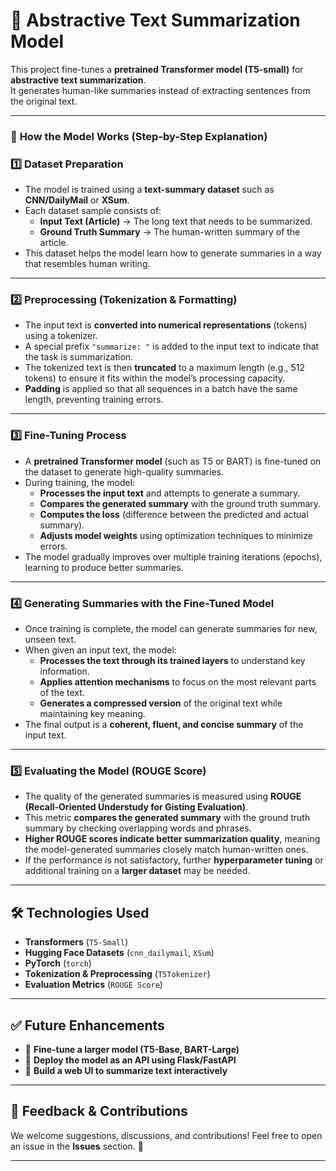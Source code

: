 
# 📝 Abstractive Text Summarization Model  
This project fine-tunes a **pretrained Transformer model (T5-small)** for **abstractive text summarization**.  
It generates human-like summaries instead of extracting sentences from the original text.  

---

### 🚀 **How the Model Works (Step-by-Step Explanation)**  

### **1️⃣ Dataset Preparation**  
- The model is trained using a **text-summary dataset** such as **CNN/DailyMail** or **XSum**.  
- Each dataset sample consists of:  
  - **Input Text (Article)** → The long text that needs to be summarized.  
  - **Ground Truth Summary** → The human-written summary of the article.  
- This dataset helps the model learn how to generate summaries in a way that resembles human writing.  

---

### **2️⃣ Preprocessing (Tokenization & Formatting)**  
- The input text is **converted into numerical representations** (tokens) using a tokenizer.  
- A special prefix `"summarize: "` is added to the input text to indicate that the task is summarization.  
- The tokenized text is then **truncated** to a maximum length (e.g., 512 tokens) to ensure it fits within the model’s processing capacity.  
- **Padding** is applied so that all sequences in a batch have the same length, preventing training errors.  

---

### **3️⃣ Fine-Tuning Process**  
- A **pretrained Transformer model** (such as T5 or BART) is fine-tuned on the dataset to generate high-quality summaries.  
- During training, the model:  
  - **Processes the input text** and attempts to generate a summary.  
  - **Compares the generated summary** with the ground truth summary.  
  - **Computes the loss** (difference between the predicted and actual summary).  
  - **Adjusts model weights** using optimization techniques to minimize errors.  
- The model gradually improves over multiple training iterations (epochs), learning to produce better summaries.  

---

### **4️⃣ Generating Summaries with the Fine-Tuned Model**  
- Once training is complete, the model can generate summaries for new, unseen text.  
- When given an input text, the model:  
  - **Processes the text through its trained layers** to understand key information.  
  - **Applies attention mechanisms** to focus on the most relevant parts of the text.  
  - **Generates a compressed version** of the original text while maintaining key meaning.  
- The final output is a **coherent, fluent, and concise summary** of the input text.  

---

### **5️⃣ Evaluating the Model (ROUGE Score)**  
- The quality of the generated summaries is measured using **ROUGE (Recall-Oriented Understudy for Gisting Evaluation)**.  
- This metric **compares the generated summary** with the ground truth summary by checking overlapping words and phrases.  
- **Higher ROUGE scores indicate better summarization quality**, meaning the model-generated summaries closely match human-written ones.  
- If the performance is not satisfactory, further **hyperparameter tuning** or additional training on a **larger dataset** may be needed.  

---

## 🛠️ Technologies Used  
- **Transformers** (`T5-Small`)  
- **Hugging Face Datasets** (`cnn_dailymail`, `XSum`)  
- **PyTorch** (`torch`)  
- **Tokenization & Preprocessing** (`T5Tokenizer`)  
- **Evaluation Metrics** (`ROUGE Score`)  

---

## ✅ Future Enhancements  
- 🔹 **Fine-tune a larger model (T5-Base, BART-Large)**  
- 🔹 **Deploy the model as an API using Flask/FastAPI**  
- 🔹 **Build a web UI to summarize text interactively**  

---

## 💬 Feedback & Contributions  
We welcome suggestions, discussions, and contributions! Feel free to open an issue in the **Issues** section. 🚀

---
